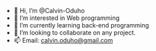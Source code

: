 - 👋 Hi, I’m @Calvin-Oduho
- 👀 I’m interested in Web programming
- 🌱 I’m currently learning back-end programming
- 💞️ I’m looking to collaborate on any project. 
- 📫 Email: calvin.oduho@gmail.com

<!---
DEV-CalvinOduho/DEV-CalvinOduho is a ✨ special ✨ repository because its `README.md` (this file) appears on your GitHub profile.
You can click the Preview link to take a look at your changes.
--->
